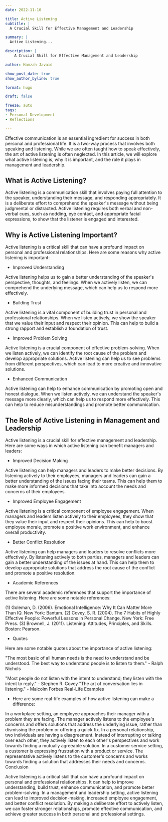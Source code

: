```yaml
---
date: 2022-11-10

title: Active Listening
subtitle: |
  A Crucial Skill for Effective Management and Leadership

summary: |
  Active Listening...

description: |
    A Crucial Skill for Effective Management and Leadership

author: Hamzah Javaid

show_post_date: true
show_author_byline: true

format: hugo

draft: false

freeze: auto
tags:
- Personal Development
- Reflections

---
```


Effective communication is an essential ingredient for success in both personal and professional life. It is a two-way process that involves both speaking and listening. While we are often taught how to speak effectively, the art of active listening is often neglected. In this article, we will explore what active listening is, why it is important, and the role it plays in management and leadership.

## What is Active Listening?

Active listening is a communication skill that involves paying full attention to the speaker, understanding their message, and responding appropriately. It is a deliberate effort to comprehend the speaker's message without being judgmental or distracted. Active listening requires both verbal and non-verbal cues, such as nodding, eye contact, and appropriate facial expressions, to show that the listener is engaged and interested.

## Why is Active Listening Important?

Active listening is a critical skill that can have a profound impact on personal and professional relationships. Here are some reasons why active listening is important:

- Improved Understanding

Active listening helps us to gain a better understanding of the speaker's perspective, thoughts, and feelings. When we actively listen, we can comprehend the underlying message, which can help us to respond more effectively.

- Building Trust

Active listening is a vital component of building trust in personal and professional relationships. When we listen actively, we show the speaker that we value their input and respect their opinion. This can help to build a strong rapport and establish a foundation of trust.

- Improved Problem Solving

Active listening is a crucial component of effective problem-solving. When we listen actively, we can identify the root cause of the problem and develop appropriate solutions. Active listening can help us to see problems from different perspectives, which can lead to more creative and innovative solutions.

- Enhanced Communication

Active listening can help to enhance communication by promoting open and honest dialogue. When we listen actively, we can understand the speaker's message more clearly, which can help us to respond more effectively. This can help to reduce misunderstandings and promote better communication.

## The Role of Active Listening in Management and Leadership

Active listening is a crucial skill for effective management and leadership. Here are some ways in which active listening can benefit managers and leaders:

- Improved Decision Making

Active listening can help managers and leaders to make better decisions. By listening actively to their employees, managers and leaders can gain a better understanding of the issues facing their teams. This can help them to make more informed decisions that take into account the needs and concerns of their employees.

- Improved Employee Engagement

Active listening is a critical component of employee engagement. When managers and leaders listen actively to their employees, they show that they value their input and respect their opinions. This can help to boost employee morale, promote a positive work environment, and enhance overall productivity.

- Better Conflict Resolution

Active listening can help managers and leaders to resolve conflicts more effectively. By listening actively to both parties, managers and leaders can gain a better understanding of the issues at hand. This can help them to develop appropriate solutions that address the root cause of the conflict and promote a positive resolution.

- Academic References

There are several academic references that support the importance of active listening. Here are some notable references:

(1) Goleman, D. (2006). Emotional Intelligence: Why It Can Matter More Than IQ. New York: Bantam.
(2) Covey, S. R. (2004). The 7 Habits of Highly Effective People: Powerful Lessons in Personal Change. New York: Free Press.
(3) Brownell, J. (2011). Listening: Attitudes, Principles, and Skills. Boston: Pearson.

- Quotes

Here are some notable quotes about the importance of active listening:

"The most basic of all human needs is the need to understand and be understood. The best way to understand people is to listen to them." - Ralph Nichols

"Most people do not listen with the intent to understand; they listen with the intent to reply." - Stephen R. Covey
"The art of conversation lies in listening." - Malcolm Forbes
Real-Life Examples

- Here are some real-life examples of how active listening can make a difference:

In a workplace setting, an employee approaches their manager with a problem they are facing. The manager actively listens to the employee's concerns and offers solutions that address the underlying issue, rather than dismissing the problem or offering a quick fix.
In a personal relationship, two individuals are having a disagreement. Instead of interrupting or talking over each other, they actively listen to each other's perspectives and work towards finding a mutually agreeable solution.
In a customer service setting, a customer is expressing frustration with a product or service. The representative actively listens to the customer's concerns and works towards finding a solution that addresses their needs and concerns.
Conclusion

Active listening is a critical skill that can have a profound impact on personal and professional relationships. It can help to improve understanding, build trust, enhance communication, and promote better problem-solving. In a management and leadership setting, active listening can lead to improved decision-making, increased employee engagement, and better conflict resolution. By making a deliberate effort to actively listen, we can foster stronger relationships, promote effective communication, and achieve greater success in both personal and professional settings.

